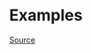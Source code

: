 


# Examples


[Source](http://www.rubydoc.info/gems/rubocop/RuboCop/Cop/Style/ConditionalAssignment)